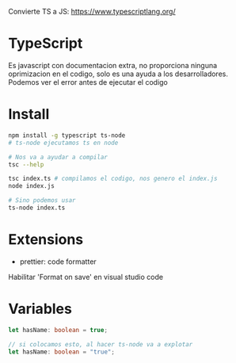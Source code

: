 Convierte TS a JS: https://www.typescriptlang.org/

# TypeScript

Es javascript con documentacion extra, no proporciona ninguna oprimizacion en el codigo, solo es una ayuda a los desarrolladores. Podemos ver el error antes de ejecutar el codigo

# Install

```sh
npm install -g typescript ts-node
# ts-node ejecutamos ts en node

# Nos va a ayudar a compilar
tsc --help

tsc index.ts # compilamos el codigo, nos genero el index.js
node index.js

# Sino podemos usar
ts-node index.ts
```

# Extensions

- prettier: code formatter

Habilitar 'Format on save' en visual studio code

# Variables

```ts
let hasName: boolean = true;

// si colocamos esto, al hacer ts-node va a explotar
let hasName: boolean = "true";
```
